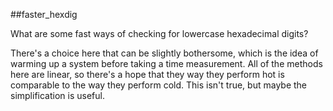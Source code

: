 ##faster_hexdig 

What are some fast ways of checking for lowercase hexadecimal digits?

There's a choice here that can be slightly bothersome, which is the idea of warming up
a system before taking a time measurement.  All of the methods here are linear, so there's a
hope that they way they perform hot is comparable to the way they perform cold.  This isn't true,
but maybe the simplification is useful.
